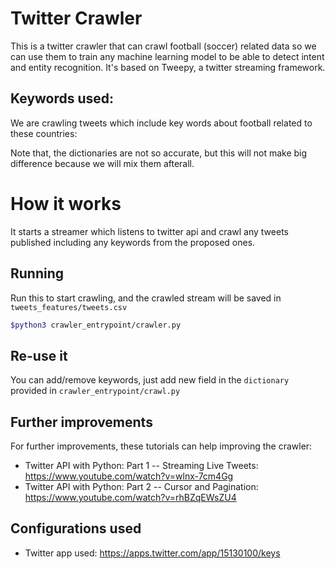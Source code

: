 # Twitter Crawler

This is a twitter crawler that can crawl football (soccer) related data so we can use them to train any machine learning model to be able to detect intent and entity recognition.
It's based on Tweepy, a twitter streaming framework.
## Keywords used:

We are crawling tweets which include key words about football related to these countries:

Note that, the dictionaries are not so accurate, but this will not make big difference because we will mix them afterall.


# How it works

It starts a streamer which listens to twitter api and crawl any tweets published including any keywords from the proposed ones.
 
## Running
Run this to start crawling, and the crawled stream will be saved in ```tweets_features/tweets.csv```
```bash
$python3 crawler_entrypoint/crawler.py
```

## Re-use it

You can add/remove keywords, just add new field in the ```dictionary``` provided in ```crawler_entrypoint/crawl.py```

## Further improvements

For further improvements, these tutorials can help improving the crawler:

- Twitter API with Python: Part 1 -- Streaming Live Tweets: https://www.youtube.com/watch?v=wlnx-7cm4Gg
- Twitter API with Python: Part 2 -- Cursor and Pagination: https://www.youtube.com/watch?v=rhBZqEWsZU4

## Configurations used
- Twitter app used: https://apps.twitter.com/app/15130100/keys
